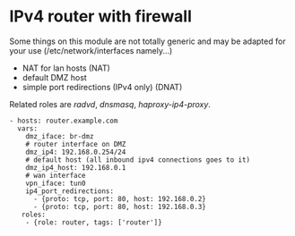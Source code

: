 IPv4 router with firewall
=========================

Some things on this module are not totally generic and may be adapted for your
use (/etc/network/interfaces namely...)

- NAT for lan hosts (NAT)
- default DMZ host
- simple port redirections (IPv4 only) (DNAT)

Related roles are *radvd*, *dnsmasq*, *haproxy-ip4-proxy*.

    - hosts: router.example.com
      vars:
        dmz_iface: br-dmz
        # router interface on DMZ
        dmz_ip4: 192.168.0.254/24
        # default host (all inbound ipv4 connections goes to it)
        dmz_ip4_host: 192.168.0.1
        # wan interface
        vpn_iface: tun0
        ip4_port_redirections:
          - {proto: tcp, port: 80, host: 192.168.0.2}
          - {proto: tcp, port: 80, host: 192.168.0.3}
       roles:
        - {role: router, tags: ['router']}

